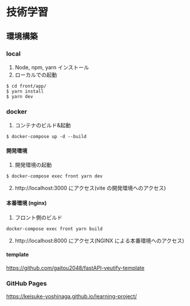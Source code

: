 # 技術学習

## 環境構築

### local

1. Node, npm, yarn インストール
2. ローカルでの起動

```
$ cd front/app/
$ yarn install
$ yarn dev
```

### docker

1. コンテナのビルド&起動

```
$ docker-compose up -d --build
```

#### 開発環境

1. 開発環境の起動

```
$ docker-compose exec front yarn dev
```

2. http://localhost:3000 にアクセス(vite の開発環境へのアクセス)

#### 本番環境 (nginx)

1. フロント側のビルド

```
docker-compose exec front yarn build
```

2. http://localhost:8000 にアクセス(NGINX による本番環境へのアクセス)

#### template

https://github.com/gaitou2048/fastAPI-veutify-template

### GitHub Pages

https://keisuke-yoshinaga.github.io/learning-project/
